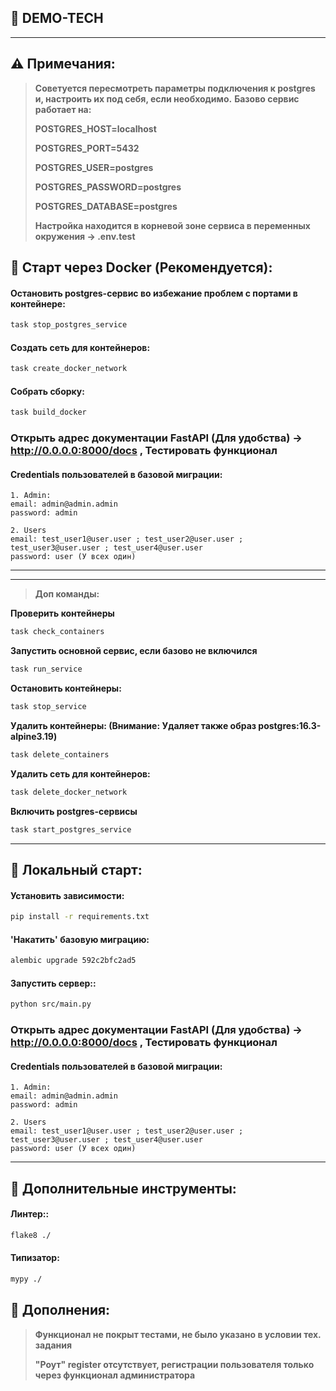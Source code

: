 🔶 DEMO-TECH
---
---

## ⚠️ Примечания:

> **Советуется пересмотреть параметры подключения к postgres и, настроить их под себя, если необходимо.**
> **Базово сервис работает на:**
> 
> **POSTGRES_HOST=localhost**
> 
> **POSTGRES_PORT=5432**
> 
> **POSTGRES_USER=postgres**
> 
> **POSTGRES_PASSWORD=postgres**
> 
> **POSTGRES_DATABASE=postgres**
> 
> **Настройка находится в корневой зоне сервиса в переменных окружения -> .env.test**

## 🔹 Старт через Docker (Рекомендуется):

#### **Остановить postgres-сервис во избежание проблем с портами в контейнере:**

```bash
task stop_postgres_service
```

#### **Создать сеть для контейнеров:**

```bash
task create_docker_network
```

#### **Собрать сборку:**

```bash
task build_docker
```

### Открыть адрес документации FastAPI (Для удобства) -> http://0.0.0.0:8000/docs , Тестировать функционал

#### Credentials пользователей в базовой миграции:

```
1. Admin:
email: admin@admin.admin
password: admin

2. Users
email: test_user1@user.user ; test_user2@user.user ; test_user3@user.user ; test_user4@user.user
password: user (У всех один)
```

---

---

> **Доп команды:**

**Проверить контейнеры**

```bash
task check_containers
```

**Запустить основной сервис, если базово не включился**

```bash
task run_service
```

**Остановить контейнеры:**

```bash
task stop_service
```

**Удалить контейнеры: (Внимание: Удаляет также образ postgres:16.3-alpine3.19)**

```bash
task delete_containers
```

**Удалить сеть для контейнеров:**

```bash
task delete_docker_network
```

**Включить postgres-сервисы**

```bash
task start_postgres_service

```

---

## 🔹 Локальный старт:

#### **Установить зависимости**:

```bash
pip install -r requirements.txt
```

#### **'Накатить' базовую миграцию:**

```bash
alembic upgrade 592c2bfc2ad5
```

#### **Запустить сервер:**:

```bash
python src/main.py
```

### Открыть адрес документации FastAPI (Для удобства) -> http://0.0.0.0:8000/docs , Тестировать функционал

#### Credentials пользователей в базовой миграции:

```
1. Admin:
email: admin@admin.admin
password: admin

2. Users
email: test_user1@user.user ; test_user2@user.user ; test_user3@user.user ; test_user4@user.user
password: user (У всех один)
```

---

## 🔹 Дополнительные инструменты:

#### **Линтер:**:

```bash
flake8 ./
```

#### **Типизатор:**

```bash
mypy ./
```

## 🔹 Дополнения:

> **Функционал не покрыт тестами, не было указано в условии тех. задания**
>
> **"Роут" register отсутствует, регистрации пользователя только через функционал администратора**
